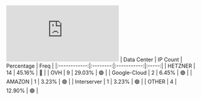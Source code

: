 ![Diagramm](https://github.com/obajay/StateSync-snapshots/blob/main/Projects/Carbon/1/README.md)
| Data Center | IP Count | Percentage | Freq |
|:------------:|:--------:|:-----------:|:-----:|
| HETZNER | 14 | 45.16% | 🔴 |
| OVH | 9 | 29.03% | 🟢 |
| Google-Cloud | 2 | 6.45% | 🟢 |
| AMAZON | 1 | 3.23% | 🟢 |
| Interserver | 1 | 3.23% | 🟢 |
| OTHER | 4 | 12.90% | 🟢 |